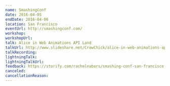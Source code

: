 ```yaml
---
name: SmashingConf
date: 2016-04-05
endDate: 2016-04-06
location: San Francisco
eventUrl: http://smashingconf.com/
workshop:
workshopUrl:
talk: Alice in Web Animations API Land
talkUrl: http://www.slideshare.net/CrowChick/alice-in-web-animations-api-land
talkRecording:
lightningTalk:
lightningTalkUrl:
feedback: https://storify.com/rachelnabors/smashing-conf-san-francisco
canceled:
cancellationReason:
---
```

